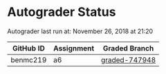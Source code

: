 # Autograder Status
Autograder last run at: November 26, 2018 at 21:20

| GitHub ID | Assignment | Graded Branch |
|-----------|------------|---------------|
| benmc219 | a6 | [graded-747948](https://github.com/Fall2018COMP401-001/a6-benmc219/tree/graded-747948) | 

